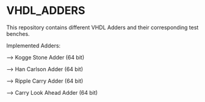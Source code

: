 # VHDL_ADDERS
This repository contains different VHDL Adders and their corresponding test benches. 



Implemented Adders: 

--> Kogge Stone Adder  (64 bit)

--> Han Carlson Adder (64 bit)

--> Ripple Carry Adder (64 bit)

--> Carry Look Ahead Adder (64 bit)
